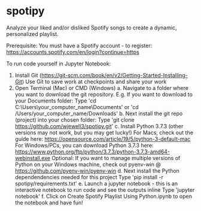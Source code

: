 # spotipy
Analyze your liked and/or disliked Spotify songs to create a dynamic, personalized playlist. 

Prerequisite: You must have a Spotify account - to register: https://accounts.spotify.com/en/login?continue=https

To run code yourself in Jupyter Notebook:
1. Install Git (https://git-scm.com/book/en/v2/Getting-Started-Installing-Git)
        Use Git to save work at checkpoints and share your work 
2. Open Terminal (Mac) or CMD (Windows)
        a. Navigate to a folder where you want to download the git repository. 
            E.g. If you want to download to your Documents folder:
            Type 'cd C:\Users\your_computer_name\Documents' or 'cd /Users/your_computer_name/Downloads'
        b. Next install the git repo (project) into your chosen folder:
            Type 'git clone https://github.com/wjewell3/spotipy.git' 
        c. Install Python 3.7.3 (other versions may not work, but you may get lucky!)
            For Macs, check out the guide here: https://opensource.com/article/19/5/python-3-default-mac
            For Windows/PCs, you can download Python 3.7.3 here: https://www.python.org/ftp/python/3.7.3/python-3.7.3-amd64-webinstall.exe
            Optional: If you want to manage multiple versions of Python on your Windows machine, check out pyenv-win @ https://github.com/pyenv-win/pyenv-win
        d. Next install the Python dependendencies needed for this project
            Type 'pip install -r spotipy/requirements.txt'
        e. Launch a jupyter notebook - this is an interactive notebook to run code and see the outputs inline
            Type 'jupyter notebook'
        f. Click on Create Spotify Playlist Using Python.ipynb to open the notebook and have fun!